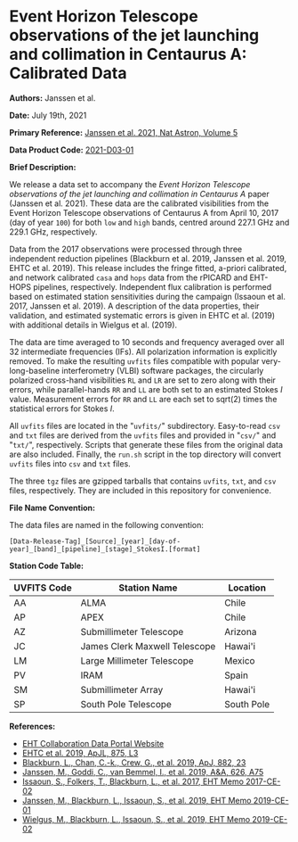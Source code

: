 # Event Horizon Telescope observations of the jet launching and collimation in Centaurus A: Calibrated Data

**Authors:** Janssen et al.

**Date:** July 19th, 2021

**Primary Reference:** [Janssen et al. 2021, Nat Astron, Volume 5](https://doi.org/10.1038/s41550-021-01417-w)

**Data Product Code:** [2021-D03-01](https://eventhorizontelescope.org/for-astronomers/data)

**Brief Description:**

We release a data set to accompany the *Event Horizon Telescope observations
of the jet launching and collimation in Centaurus A* paper (Janssen et al. 2021).
These data are the calibrated visibilities from the Event Horizon Telescope
observations of Centaurus A from April 10, 2017 (day of year `100`) for both
`low` and `high` bands, centred around 227.1 GHz and 229.1 GHz, respectively.

Data from the 2017 observations were processed through three independent
reduction pipelines (Blackburn et al. 2019, Janssen et al. 2019,
EHTC et al. 2019). This release includes the fringe fitted, a-priori calibrated,
and network calibrated `casa` and `hops` data from the rPICARD and EHT-HOPS
pipelines, respectively. Independent flux calibration is performed based on
estimated station sensitivities during the campaign (Issaoun et al. 2017,
Janssen et al. 2019). A description of the data properties, their validation,
and estimated systematic errors is given in EHTC et al. (2019) with additional
details in Wielgus et al. (2019).

The data are time averaged to 10 seconds and frequency averaged over all 32
intermediate frequencies (IFs). All polarization information is explicitly
removed. To make the resulting `uvfits` files compatible with popular
very-long-baseline interferometry (VLBI) software packages, the circularly
polarized cross-hand visibilities `RL` and `LR` are set to zero along with
their errors, while parallel-hands `RR` and `LL` are both set to an estimated
Stokes *I* value. Measurement errors for `RR` and `LL` are each set to sqrt(2)
times the statistical errors for Stokes *I*.

All `uvfits` files are located in the "`uvfits/`" subdirectory. Easy-to-read
`csv` and `txt` files are derived from the `uvfits` files and provided in
"`csv/`" and "`txt/`", respectively. Scripts that generate these files from the
original data are also included. Finally, the `run.sh` script in the top
directory will convert `uvfits` files into `csv` and `txt` files.

The three `tgz` files are gzipped tarballs that contains `uvfits`, `txt`, and
`csv` files, respectively. They are included in this repository for convenience.

**File Name Convention:**

The data files are named in the following convention:

    [Data-Release-Tag]_[Source]_[year]_[day-of-year]_[band]_[pipeline]_[stage]_StokesI.[format]

**Station Code Table:**

| UVFITS Code | Station Name                  | Location   |
| ----------- | ----------------------------- | ---------- |
| AA          | ALMA                          | Chile      |
| AP          | APEX                          | Chile      |
| AZ          | Submillimeter Telescope       | Arizona    |
| JC          | James Clerk Maxwell Telescope | Hawai'i    |
| LM          | Large Millimeter Telescope    | Mexico     |
| PV          | IRAM                          | Spain      |
| SM          | Submillimeter Array           | Hawai'i    |
| SP          | South Pole Telescope          | South Pole |

**References:**

- [EHT Collaboration Data Portal Website](https://eventhorizontelescope.org/for-astronomers/data)
- [EHTC et al. 2019, ApJL, 875, L3](https://doi.org/10.3847/2041-8213/ab0c57)
- [Blackburn, L., Chan, C.-k., Crew, G., et al. 2019, ApJ, 882, 23](https://ui.adsabs.harvard.edu/abs/2019ApJ...882...23B/abstract)
- [Janssen, M., Goddi, C., van Bemmel, I., et al. 2019, A&A, 626, A75](https://ui.adsabs.harvard.edu/abs/2019A%26A...626A..75J/abstract)
- [Issaoun, S., Folkers, T., Blackburn, L., et al. 2017, EHT Memo 2017-CE-02](https://eventhorizontelescope.org/for-astronomers/memos)
- [Janssen, M., Blackburn, L., Issaoun, S., et al. 2019, EHT Memo 2019-CE-01](https://eventhorizontelescope.org/for-astronomers/memos)
- [Wielgus, M., Blackburn, L., Issaoun, S., et al. 2019, EHT Memo 2019-CE-02](https://eventhorizontelescope.org/for-astronomers/memos)
